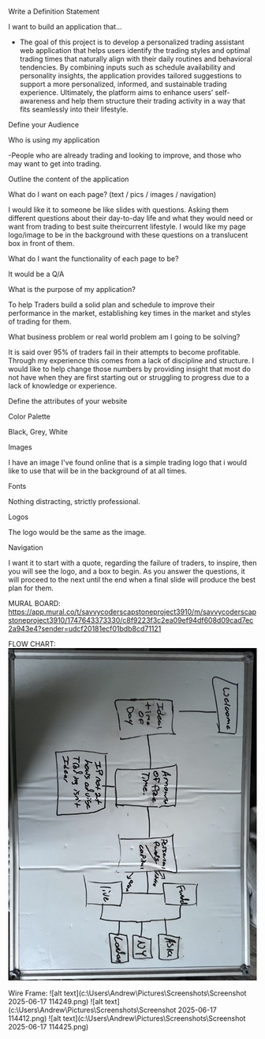 Write a Definition Statement

I want to build an application that...

- The goal of this project is to develop a personalized trading assistant web application that helps users identify the trading styles and optimal trading times that naturally align with their daily routines and behavioral tendencies. By combining inputs such as schedule availability and personality insights, the application provides tailored suggestions to support a more personalized, informed, and sustainable trading experience. Ultimately, the platform aims to enhance users’ self-awareness and help them structure their trading activity in a way that fits seamlessly into their lifestyle.

Define your Audience

Who is using my application

-People who are already trading and looking to improve, and those who may want to get into trading.

Outline the content of the application

What do I want on each page? (text / pics / images / navigation)

I would like it to someone be like slides with questions. Asking them different questions about their day-to-day life and what they would need or want from trading to best suite theircurrent lifestyle. I would like my page logo/image to be in the background with these questions on a translucent box in front of them.

What do I want the functionality of each page to be?

It would be a Q/A

What is the purpose of my application?

To help Traders build a solid plan and schedule to improve their performance in the market, establishing key times in the market and styles of trading for them.

What business problem or real world problem am I going to be solving?

It is said over 95% of traders fail in their attempts to become profitable. Through my experience this comes from a lack of discipline and structure. I would like to help change those numbers by providing insight that most do not have when they are first starting out or struggling to progress due to a lack of knowledge or experience.

Define the attributes of your website

Color Palette

Black, Grey, White

Images

I have an image I've found online that is a simple trading logo that i would like to use that will be in the background of at all times.

Fonts

Nothing distracting, strictly professional.

Logos

The logo would be the same as the image.

Navigation

I want it to start with a quote, regarding the failure of traders, to inspire, then you will see the logo, and a box to begin. As you answer the questions, it will proceed to the next until the end when a final slide will produce the best plan for them.

MURAL BOARD:
https://app.mural.co/t/savvycoderscapstoneproject3910/m/savvycoderscapstoneproject3910/1747643373330/c8f9223f3c2ea09ef94df608d09cad7ec2a943e4?sender=udcf20181ecf01bdb8cd71121

FLOW CHART:
![alt text](<Capstone Flow Chart-2.jpeg>)


Wire Frame:
![alt text](c:\Users\Andrew\Pictures\Screenshots\Screenshot 2025-06-17 114249.png)
![alt text](c:\Users\Andrew\Pictures\Screenshots\Screenshot 2025-06-17 114412.png)
![alt text](c:\Users\Andrew\Pictures\Screenshots\Screenshot 2025-06-17 114425.png)
